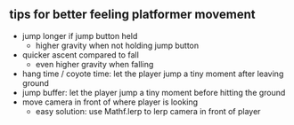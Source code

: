 ## tips for better feeling platformer movement
- jump longer if jump button held
	- higher gravity when not holding jump button
- quicker ascent compared to fall
	- even higher gravity when falling
- hang time / coyote time: let the player jump a tiny moment after leaving ground
- jump buffer: let the player jump a tiny moment before hitting the ground
- move camera in front of where player is looking
	- easy solution: use Mathf.lerp to lerp camera in front of player
